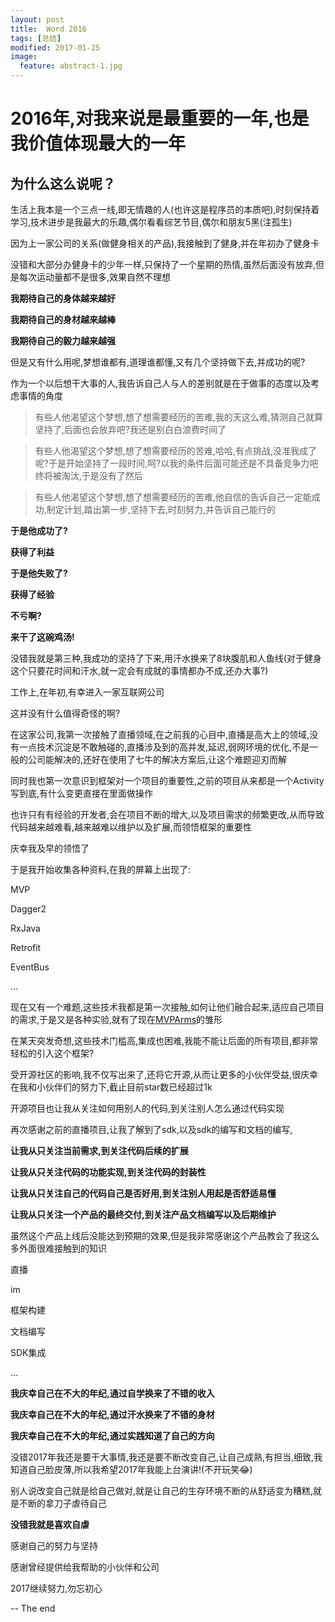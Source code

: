 ```yaml
---
layout: post
title:  Word 2016
tags: [总结]
modified: 2017-01-25
image:
  feature: abstract-1.jpg
---
```


# 2016年,对我来说是最重要的一年,也是我价值体现最大的一年

## 为什么这么说呢？

生活上我本是一个三点一线,即无情趣的人(也许这是程序员的本质吧),时刻保持着学习,技术进步是我最大的乐趣,偶尔看看综艺节目,偶尔和朋友5黑(注孤生)

因为上一家公司的关系(做健身相关的产品),我接触到了健身,并在年初办了健身卡

没错和大部分办健身卡的少年一样,只保持了一个星期的热情,虽然后面没有放弃,但是每次运动量都不是很多,效果自然不理想

**我期待自己的身体越来越好**

**我期待自己的身材越来越棒**

**我期待自己的毅力越来越强**

但是又有什么用呢,梦想谁都有,道理谁都懂,又有几个坚持做下去,并成功的呢?

作为一个以后想干大事的人,我告诉自己人与人的差别就是在于做事的态度以及考虑事情的角度

> 有些人他渴望这个梦想,想了想需要经历的苦难,我的天这么难,猜测自己就算坚持了,后面也会放弃吧?我还是别白白浪费时间了

> 有些人他渴望这个梦想,想了想需要经历的苦难,哈哈,有点挑战,没准我成了呢?于是开始坚持了一段时间,呵?以我的条件后面可能还是不具备竞争力吧终将被淘汰,于是没有了然后

> 有些人他渴望这个梦想,想了想需要经历的苦难,他自信的告诉自己一定能成功,制定计划,踏出第一步,坚持下去,时刻努力,并告诉自己能行的

**于是他成功了?**

**获得了利益**

**于是他失败了?**

**获得了经验**

**不亏啊?**

**来干了这碗鸡汤!**

没错我就是第三种,我成功的坚持了下来,用汗水换来了8块腹肌和人鱼线(对于健身这个只要花时间和汗水,就一定会有成就的事情都办不成,还办大事?)

工作上,在年初,有幸进入一家互联网公司

这并没有什么值得奇怪的啊?

在这家公司,我第一次接触了直播领域,在之前我的心目中,直播是高大上的领域,没有一点技术沉淀是不敢触碰的,直播涉及到的高并发,延迟,弱网环境的优化,不是一般的公司能解决的,还好在使用了七牛的解决方案后,让这个难题迎刃而解

同时我也第一次意识到框架对一个项目的重要性,之前的项目从来都是一个Activity写到底,有什么变更直接在里面做操作

也许只有有经验的开发者,会在项目不断的增大,以及项目需求的频繁更改,从而导致代码越来越难看,越来越难以维护以及扩展,而领悟框架的重要性

庆幸我及早的领悟了

于是我开始收集各种资料,在我的屏幕上出现了:

MVP

Dagger2

RxJava

Retrofit

EventBus

...

现在又有一个难题,这些技术我都是第一次接触,如何让他们融合起来,适应自己项目的需求,于是又是各种实验,就有了现在[MVPArms](https://github.com/JessYanCoding/MVPArms/wiki)的雏形

在某天突发奇想,这些技术门槛高,集成也困难,我能不能让后面的所有项目,都非常轻松的引入这个框架?

受开源社区的影响,我不仅写出来了,还将它开源,从而让更多的小伙伴受益,很庆幸在我和小伙伴们的努力下,截止目前star数已经超过1k

开源项目也让我从关注如何用别人的代码,到关注别人怎么通过代码实现

再次感谢之前的直播项目,让我了解到了sdk,以及sdk的编写和文档的编写,

**让我从只关注当前需求,到关注代码后续的扩展**

**让我从只关注代码的功能实现,到关注代码的封装性**

**让我从只关注自己的代码自己是否好用,到关注别人用起是否舒适易懂**

**让我从只关注一个产品的最终交付,到关注产品文档编写以及后期维护**

虽然这个产品上线后没能达到预期的效果,但是我非常感谢这个产品教会了我这么多外面很难接触到的知识

直播

im

框架构建

文档编写

SDK集成

...

**我庆幸自己在不大的年纪,通过自学换来了不错的收入**

**我庆幸自己在不大的年纪,通过汗水换来了不错的身材**

**我庆幸自己在不大的年纪,通过实践知道了自己的方向**

没错2017年我还是要干大事情,我还是要不断改变自己,让自己成熟,有担当,细致,我知道自己脸皮薄,所以我希望2017年我能上台演讲!(不开玩笑😂)

别人说改变自己就是给自己做对,就是让自己的生存环境不断的从舒适变为糟糕,就是不断的拿刀子虐待自己

**没错我就是喜欢自虐**

感谢自己的努力与坚持

感谢曾经提供给我帮助的小伙伴和公司

2017继续努力,勿忘初心

-- The end




